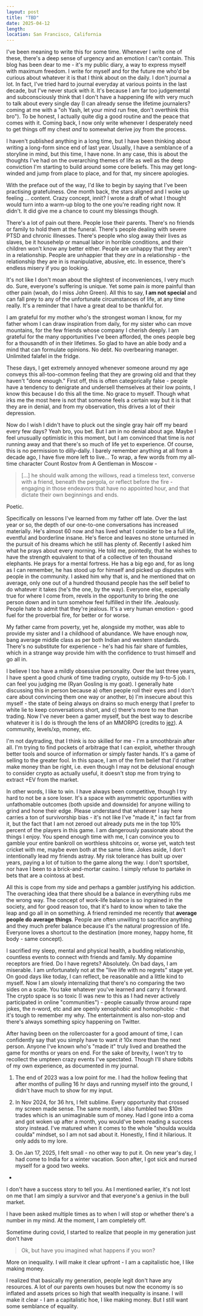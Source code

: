 ```yaml
---
layout: post
title: "TBD"
date: 2025-04-12
length:
location: San Francisco, California
---
```


I've been meaning to write this for some time. Whenever I write one of these, there's a deep sense of urgency and an emotion I can't contain. This blog has been dear to me - it's my public diary, a way to express myself with maximum freedom. I write for myself and for the future me who'd be curious about whatever it is that I think about on the daily. I don't journal a lot. In fact, I've tried hard to journal everyday at various points in the last decade, but I've never stuck with it. It's because I am far too judgemental and subconsciously think that I don't have a happening life with very much to talk about every single day (I can already sense the lifetime journalers? coming at me with a "oh Yash, let your mind run free, don't overthink this bro"). To be honest, I actually quite dig a good routine and the peace that comes with it. Coming back, I now only write whenever I desperately need to get things off my chest _and_ to somewhat derive joy from the process.

I haven't published anything in a long time, but I have been thinking about writing a long-form since end of last year. Usually, I have a semblance of a storyline in mind, but this time, I have none. In any case, this is about the thoughts I've had on the overarching themes of life as well as the deep conviction I'm starting to build around some core beliefs. This may get long-winded and jump from place to place, and for that, my sincere apologies.

With the preface out of the way, I'd like to begin by saying that I've been practising gratefulness. One month back, the stars aligned and I woke up feeling ... content. Crazy concept, innit? I wrote a draft of what I thought would turn into a warm-up blog to the one you're reading right now. It didn't. It did give me a chance to count my blessings though.

There's a lot of pain out there. People lose their parents. There's no friends or family to hold them at the funeral. There's people dealing with severe PTSD and chronic illnesses. There's people who slog away their lives as slaves, be it househelp or manual labor in horrible conditions, and their children won't know any better either. People are unhappy that they aren't in a relationship. People are unhappier that they _are_ in a relationship - the relationship they are in is manipulative, abusive, etc. In essence, there's endless misery if you go looking.

It's not like I don't moan about the slightest of inconveniences, I very much do. Sure, everyone's suffering is unique. Yet some pain _is_ more painful than other pain (woah, do I miss John Green). All this to say, **I am not special** and can fall prey to any of the unfortunate circumstances of life, at any time really. It's a reminder that I have a great deal to be thankful for.

I am grateful for my mother who's the strongest woman I know, for my father whom I can draw inspiration from daily, for my sister who can move mountains, for the few friends whose company I cherish deeply. I am grateful for the many opportunities I've been afforded, the ones people beg for a thousandth of in their lifetimes. So glad to have an able body and a mind that can formulate opinions. No debt. No overbearing manager. Unlimited falafel in the fridge.

These days, I get extremely annoyed whenever someone around my age conveys this all-too-common feeling that they are growing old and that they haven't "done enough." First off, this is often categorically false - people have a tendency to denigrate and undersell themselves at their low points, I know this because I do this all the time. No grace to myself. Though what irks me the most here is not that someone feels a certain way but it is that they are in denial, and from my observation, this drives a lot of their depression.

Now do I wish I didn't have to pluck out the single gray hair off my beard every few days? Yeah bro, you bet. But I am in no denial about age. Maybe I feel unusually optimistic in this moment, but I am convinced that time is _not_ running away and that there's so much of life yet to experience. Of course, this is no permission to dilly-dally. I barely remember anything at all from a decade ago, I have five more left to live... To wrap, a few words from my all-time character Count Rostov from A Gentleman in Moscow -

> [...] he should walk among the willows, read a timeless text, converse with a friend, beneath the pergola, or reflect before the fire - engaging in those endeavors that have no appointed hour, and that dictate their own beginnings and ends.

Poetic.

Specifically on lessons I've learned from my father off late. Over the last year or so, the depth of our one-to-one conversations has increased materially. He's almost 60 now and has lived what I consider to be a full life, eventful and borderline insane. He's fierce and leaves no stone unturned in the pursuit of his dreams which he still has plenty of. Recently I asked him what he prays about every morning. He told me, pointedly, that he wishes to have the strength equivalent to that of a collective of ten thousand elephants. He prays for a mental fortress. He has a big ego and, for as long as I can remember, he has stood up for himself and picked up disputes with people in the community. I asked him why that is, and he mentioned that on average, only one out of a hundred thousand people has the self belief to do whatever it takes (he's the one, by the way). Everyone else, especially true for where I come from, revels in the opportunity to bring the one person down and in turn somehow feel fulfilled in their life. Jealously. People hate to admit that they're jealous. It's a very human emotion - good fuel for the proverbial fire, for better or for worse.

My father came from poverty, yet he, alongside my mother, was able to provide my sister and I a childhood of abundance. We have enough now, bang average middle class as per both Indian and western standards. There's no substitute for experience - he's had his fair share of fumbles, which in a strange way provide him with the confidence to trust himself and go all in.

I believe I too have a mildly obsessive personality. Over the last three years, I have spent a good chunk of time trading crypto, outside my 9-to-5 job. I can feel you judging me (Ryan Gosling is my goat). I generally hate discussing this in person because a) often people roll their eyes and I don't care about convincing them one way or another, b) I'm insecure about this myself - the state of being always on drains so much energy that I prefer to white lie to keep conversations short, and c) there's more to me than trading. Now I've never been a gamer myself, but the best way to describe whatever it is I do is through the lens of an MMORPG (credits to [jez](https://oldcoinbad.com/p/a-starter-guide-to-the-crypto-mmo)). A community, levels/xp, money, etc.

I'm not daytrading, that I think is _too_ skilled for me - I'm a smoothbrain after all. I'm trying to find pockets of arbitrage that I can exploit, whether through better tools and source of information or simply faster hands. It's a game of selling to the greater fool. In this space, I am of the firm belief that I'd rather make money than be right, i.e. even though I may not be delusional enough to consider crypto as actually useful, it doesn't stop me from trying to extract +EV from the market.

In other words, I like to win. I have always been competitive, though I try hard to not be a sore loser. It's a space with asymmetric opportunities with unfathomable outcomes (both upside and downside) for anyone willing to grind and hone their edge. Please understand that whatever I say here carries a ton of survivorship bias - it's not like I've "made it," in fact far from it, but the fact that I am not zeroed out already puts me in the top 10% percent of the players in this game. I am dangerously passionate about the things I enjoy. You spend enough time with me, I can convince you to gamble your entire bankroll on worthless shitcoins or, worse yet, watch test cricket with me, maybe even both at the same time. Jokes aside, I don't intentionally lead my friends astray. My risk tolerance has built up over years, paying a lot of tuition to the game along the way. I don't sportsbet, nor have I been to a brick-and-mortar casino. I simply refuse to partake in bets that are a cointoss at best.

All this is cope from my side and perhaps a gambler justifying his addiction. The overaching idea that there should be a balance in everything rubs me the wrong way. The concept of work-life balance is so ingrained in the society, and for good reason too, that it's hard to know when to take the leap and go all in on something. A friend reminded me recently that **average people do average things**. People are often unwilling to sacrifice anything and they much prefer balance because it's the natural progression of life. Everyone loves a shortcut to the destination (more money, happy home, fit body - same concept).

I sacrified my sleep, mental and physical health, a budding relationship, countless events to connect with friends and family. My dopamine receptors are fried. Do I have regrets? Absolutely. On bad days, I am miserable. I am unfortunately not at the "live life with no regrets" stage yet. On good days like today, I can reflect, be reasonable and a little kind to myself. Now I am slowly internalizing that there's no comparing the two sides on a scale. You take whatever you've learned and carry it forward. The crypto space is so toxic (I was new to this as I had never actively participated in online "communities") - people casually throw around rape jokes, the n-word, etc and are openly xenophobic and homophobic - that it's tough to remember my why. The entertainment is also non-stop and there's always something spicy happening on Twitter.

After having been on the rollercoaster for a good amount of time, I can confidently say that you simply have to want _it_ 10x more than the next person. Anyone I've known who's "made it" truly lived and breathed the game for months or years on end. For the sake of brevity, I won't try to recollect the umpteen crazy events I've spectated. Though I'll share tidbits of my own experience, as documented in my journal.

1. The end of 2023 was a low point for me. I had the hollow feeling that after months of pulling 16 hr days and running myself into the ground, I didn't have much to show for my input.

2. In Nov 2024, for 36 hrs, I felt sublime. Every opportunity that crossed my screen made sense. The same month, I also fumbled two $10m trades which is an unimaginable sum of money. Had I gone into a coma and got woken up after a month, you would've been reading a success story instead. I've matured when it comes to the whole "shoulda woulda coulda" mindset, so I am not sad about it. Honestly, I find it hilarious. It only adds to my lore.

3. On Jan 17, 2025, I felt small - no other way to put it. On new year's day, I had come to India for a winter vacation. Soon after, I got sick and nursed myself for a good two weeks.

-

I don't have a success story to tell you. As I mentioned earlier, it's not lost on me that I am simply a survivor and that everyone's a genius in the bull market.

I have been asked multiple times as to when I will stop or whether there's a number in my mind. At the moment, I am completely off.

Sometime during covid, I started to realize that people in my generation just don't have

> Ok, but have you imagined what happens if you won?

More on inequality. I will make it clear upfront - I am a capitalistic hoe, I like making money.

I realized that basically my generation, people legit don't have any resources. A lot of our parents own houses but now the economy is so inflated and assets prices so high that wealth inequality is insane. I will make it clear - I am a capitalistic hoe, I like making money. But I still want some semblance of equality.
